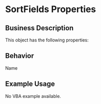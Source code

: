 # SortFields Properties

## Business Description
This object has the following properties:

## Behavior
Name

## Example Usage
No VBA example available.